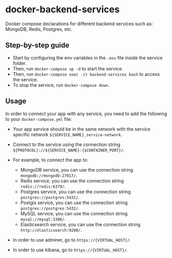 # docker-backend-services

Docker compose declarations for different backend services such as: MongoDB, Redis, Postgres, etc.

## Step-by-step guide

- Start by configuring the env variables in the `.env` file inside the service folder.
- Then, run `docker-compose up -d` to start the service.
- Then, run `docker-compose exec -it backend-services bash` to access the service.
- To stop the service, run `docker-compose down`.

## Usage

In order to connect your app with any service, you need to add the following to your `docker-compose.yml` file:

- Your app service should be in the same network with the service specific network `${SERVICE_NAME}_service-network`.
- Connect to the service using the connection string `${PROTOCOL}://${SERVICE_NAME}:{$CONTAINER_PORT}/`.

- For example, to connect the app to:
    - MongoDB service, you can use the connection string `mongodb://mongodb:27017/`.
    - Redis service, you can use the connection string `redis://redis:6379/`.
    - Postgres service, you can use the connection string `postgres://postgres:5432/`.
    - Postgis service, you can use the connection string `postgres://postgres:5432/`.
    - MySQL service, you can use the connection string `mysql://mysql:3306/`.
    - Elasticsearch service, you can use the connection string `http://elasticsearch:9200/`.

- In order to use adminer, go to `https://{VIRTUAL_HOST}/`.
- In order to use kibana, go to `https://{VIRTUAL_HOST}/`.